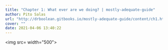 ```yaml
---
title: "Chapter 1: What ever are we doing? | mostly-adequate-guide"
author: Pito Salas
url: "http://drboolean.gitbooks.io/mostly-adequate-guide/content/ch1.html" 
cover: "" 
date: 2021-04-06 13:40:22
---
```

<img src= width="500">


